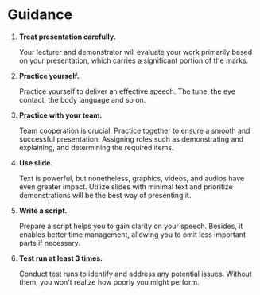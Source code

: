 # Guidance

1. **Treat presentation carefully.**

    Your lecturer and demonstrator will evaluate your work primarily based on your presentation, which carries a significant portion of the marks.

2. **Practice yourself.**

    Practice yourself to deliver an effective speech. The tune, the eye contact, the body language and so on.

3. **Practice with your team.**

    Team cooperation is crucial. Practice together to ensure a smooth and successful presentation. Assigning roles such as demonstrating and explaining, and determining the required items.

4. **Use slide.**

    Text is powerful, but nonetheless, graphics, videos, and audios have even greater impact. Utilize slides with minimal text and prioritize demonstrations will be the best way of presenting it.

5. **Write a script.**

    Prepare a script helps you to gain clarity on your speech. Besides, it enables better time management, allowing you to omit less important parts if necessary.

6. **Test run at least 3 times.**

    Conduct test runs to identify and address any potential issues. Without them, you won't realize how poorly you might perform.
